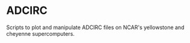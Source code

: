 # ADCIRC
Scripts to plot and manipulate ADCIRC files on NCAR's yellowstone and cheyenne supercomputers.
